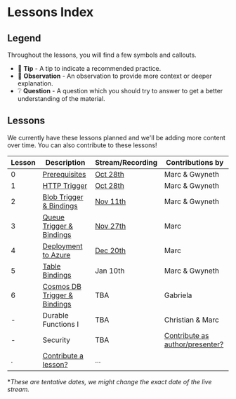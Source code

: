# Lessons Index

## Legend

Throughout the lessons, you will find a few symbols and callouts.

- 📝 __Tip__ - A tip to indicate a recommended practice.
- 🔎 __Observation__ - An observation to provide more context or deeper explanation.
- ❔ __Question__ - A question which you should try to answer to get a better understanding of the material.

## Lessons

We currently have these lessons planned and we'll be adding more content over time. You can also contribute to these lessons!

|Lesson|Description|Stream/Recording|Contributions by
|-|-|-|-
|0|[Prerequisites](prerequisites.md)|[Oct 28th](https://youtu.be/5k35dlBAXxA)|Marc & Gwyneth
|1|[HTTP Trigger](http.md)|[Oct 28th](https://youtu.be/5k35dlBAXxA)|Marc & Gwyneth
|2|[Blob Trigger & Bindings](blob.md)|[Nov 11th](https://youtu.be/z5AQdk-43ZI)|Marc & Gwyneth
|3|[Queue Trigger & Bindings](queue.md)|[Nov 27th](https://youtu.be/nKJUwW6SGZo)|Marc
|4|[Deployment to Azure](deployment.md)|[Dec 20th](https://youtu.be/-B8dE4GTWsk)|Marc
|5|[Table Bindings](table.md)|Jan 10th|Marc & Gwyneth
|6|[Cosmos DB Trigger & Bindings](cosmosdb.md)|TBA|Gabriela
|-|Durable Functions I|TBA|Christian & Marc
|-|Security|TBA|[Contribute as author/presenter?](https://github.com/marcduiker/azure-functions-university/issues/6)
|.|[Contribute a lesson?](https://github.com/marcduiker/azure-functions-university/issues/new?assignees=&labels=content&template=content_request.md&title=Content+Request%3A+%3CTITLE%3E)|...

**These are tentative dates, we might change the exact date of the live stream.*
